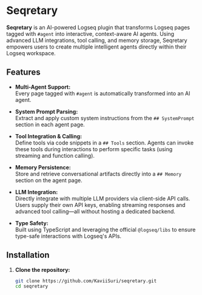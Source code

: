 # Seqretary

**Seqretary** is an AI-powered Logseq plugin that transforms Logseq pages tagged with `#agent` into interactive, context-aware AI agents. Using advanced LLM integrations, tool calling, and memory storage, Seqretary empowers users to create multiple intelligent agents directly within their Logseq workspace.

## Features

- **Multi-Agent Support:**  
  Every page tagged with `#agent` is automatically transformed into an AI agent.
  
- **System Prompt Parsing:**  
  Extract and apply custom system instructions from the `## SystemPrompt` section in each agent page.

- **Tool Integration & Calling:**  
  Define tools via code snippets in a `## Tools` section. Agents can invoke these tools during interactions to perform specific tasks (using streaming and function calling).

- **Memory Persistence:**  
  Store and retrieve conversational artifacts directly into a `## Memory` section on the agent page.

- **LLM Integration:**  
  Directly integrate with multiple LLM providers via client-side API calls. Users supply their own API keys, enabling streaming responses and advanced tool calling—all without hosting a dedicated backend.

- **Type Safety:**  
  Built using TypeScript and leveraging the official `@logseq/libs` to ensure type-safe interactions with Logseq's APIs.

## Installation

1. **Clone the repository:**

   ```bash
   git clone https://github.com/KaviiSuri/seqretary.git
   cd seqretary
